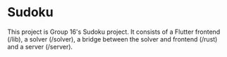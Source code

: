 # Sudoku

This project is Group 16's Sudoku project. It consists of a Flutter frontend (/lib), a solver (/solver), a bridge between the solver and frontend (/rust) and a server (/server).

